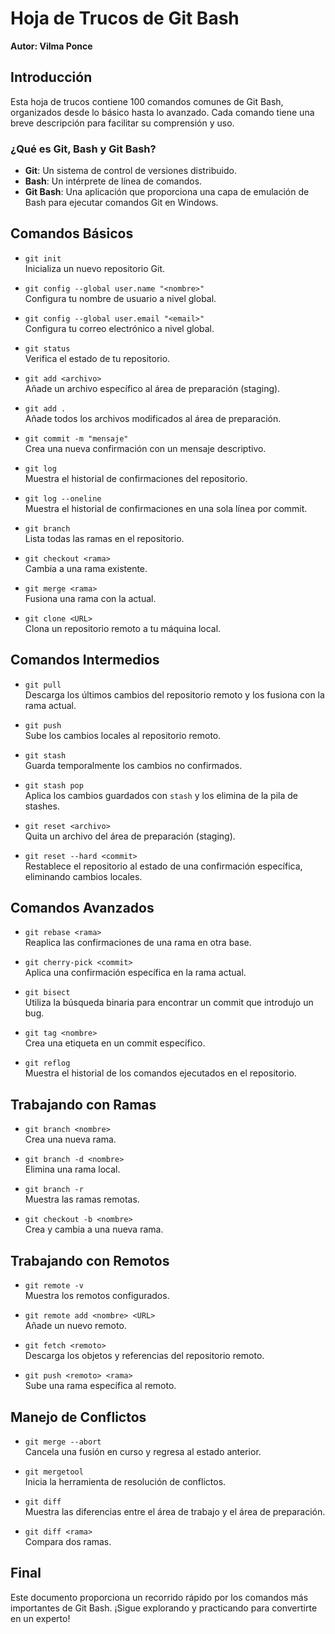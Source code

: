 # Hoja de Trucos de Git Bash

**Autor: Vilma Ponce**

## Introducción

Esta hoja de trucos contiene 100 comandos comunes de Git Bash, organizados desde lo básico hasta lo avanzado. Cada comando tiene una breve descripción para facilitar su comprensión y uso.

### ¿Qué es Git, Bash y Git Bash?

- **Git**: Un sistema de control de versiones distribuido.
- **Bash**: Un intérprete de línea de comandos.
- **Git Bash**: Una aplicación que proporciona una capa de emulación de Bash para ejecutar comandos Git en Windows.

## Comandos Básicos

- `git init`  
  Inicializa un nuevo repositorio Git.
  
- `git config --global user.name "<nombre>"`  
  Configura tu nombre de usuario a nivel global.

- `git config --global user.email "<email>"`  
  Configura tu correo electrónico a nivel global.

- `git status`  
  Verifica el estado de tu repositorio.

- `git add <archivo>`  
  Añade un archivo específico al área de preparación (staging).

- `git add .`  
  Añade todos los archivos modificados al área de preparación.

- `git commit -m "mensaje"`  
  Crea una nueva confirmación con un mensaje descriptivo.

- `git log`  
  Muestra el historial de confirmaciones del repositorio.

- `git log --oneline`  
  Muestra el historial de confirmaciones en una sola línea por commit.

- `git branch`  
  Lista todas las ramas en el repositorio.

- `git checkout <rama>`  
  Cambia a una rama existente.

- `git merge <rama>`  
  Fusiona una rama con la actual.

- `git clone <URL>`  
  Clona un repositorio remoto a tu máquina local.

## Comandos Intermedios

- `git pull`  
  Descarga los últimos cambios del repositorio remoto y los fusiona con la rama actual.

- `git push`  
  Sube los cambios locales al repositorio remoto.

- `git stash`  
  Guarda temporalmente los cambios no confirmados.

- `git stash pop`  
  Aplica los cambios guardados con `stash` y los elimina de la pila de stashes.

- `git reset <archivo>`  
  Quita un archivo del área de preparación (staging).

- `git reset --hard <commit>`  
  Restablece el repositorio al estado de una confirmación específica, eliminando cambios locales.

## Comandos Avanzados

- `git rebase <rama>`  
  Reaplica las confirmaciones de una rama en otra base.

- `git cherry-pick <commit>`  
  Aplica una confirmación específica en la rama actual.

- `git bisect`  
  Utiliza la búsqueda binaria para encontrar un commit que introdujo un bug.

- `git tag <nombre>`  
  Crea una etiqueta en un commit específico.

- `git reflog`  
  Muestra el historial de los comandos ejecutados en el repositorio.

## Trabajando con Ramas

- `git branch <nombre>`  
  Crea una nueva rama.

- `git branch -d <nombre>`  
  Elimina una rama local.

- `git branch -r`  
  Muestra las ramas remotas.

- `git checkout -b <nombre>`  
  Crea y cambia a una nueva rama.

## Trabajando con Remotos

- `git remote -v`  
  Muestra los remotos configurados.

- `git remote add <nombre> <URL>`  
  Añade un nuevo remoto.

- `git fetch <remoto>`  
  Descarga los objetos y referencias del repositorio remoto.

- `git push <remoto> <rama>`  
  Sube una rama específica al remoto.

## Manejo de Conflictos

- `git merge --abort`  
  Cancela una fusión en curso y regresa al estado anterior.

- `git mergetool`  
  Inicia la herramienta de resolución de conflictos.

- `git diff`  
  Muestra las diferencias entre el área de trabajo y el área de preparación.

- `git diff <rama>`  
  Compara dos ramas.

## Final

Este documento proporciona un recorrido rápido por los comandos más importantes de Git Bash. ¡Sigue explorando y practicando para convertirte en un experto!


